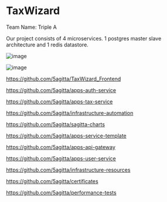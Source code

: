 # TaxWizard
Team Name: Triple A

Our project consists of 4 microservices. 1 postgres master slave architecture and 1 redis datastore.

![image](https://github.com/5agitta/TaxWizard/assets/72934078/20ad5a71-b878-4e90-a89e-1b9822db86f5)



![image](https://github.com/5agitta/TaxWizard/assets/72934078/9126f352-2f80-4592-b5e2-a1897c3c245b)


https://github.com/5agitta/TaxWizard_Frontend

https://github.com/5agitta/apps-auth-service

https://github.com/5agitta/apps-tax-service

https://github.com/5agitta/infrastructure-automation

https://github.com/5agitta/sagitta-charts

https://github.com/5agitta/apps-service-template

https://github.com/5agitta/apps-api-gateway

https://github.com/5agitta/apps-user-service

https://github.com/5agitta/infrastructure-resources

https://github.com/5agitta/certificates

https://github.com/5agitta/performance-tests
